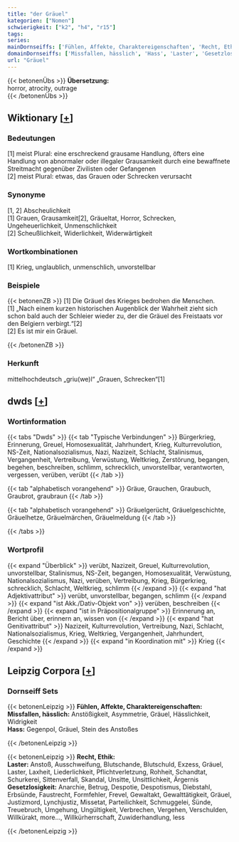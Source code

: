 ```yaml
---
title: "der Gräuel"
kategorien: ["Nomen"]
schwierigkeit: ["k2", "h4", "r15"]
tags:
series:
mainDornseiffs: ['Fühlen, Affekte, Charaktereigenschaften', 'Recht, Ethik']
domainDornseiffs: ['Missfallen, hässlich', 'Hass', 'Laster', 'Gesetzlosigkeit']
url: "Gräuel"
---
```


{{< betonenÜbs >}}
**Übersetzung:**  
horror, atrocity, outrage  
{{< /betonenÜbs >}}

## Wiktionary [[+](https://de.wiktionary.org/wiki/Gräuel)]

### Bedeutungen
[1] meist Plural: eine erschreckend grausame Handlung, öfters eine Handlung von abnormaler oder illegaler Grausamkeit durch eine bewaffnete Streitmacht gegenüber Zivilisten oder Gefangenen  
[2] meist Plural: etwas, das Grauen oder Schrecken verursacht  

### Synonyme
[1, 2] Abscheulichkeit  
[1] Grauen, Grausamkeit[2], Gräueltat, Horror, Schrecken, Ungeheuerlichkeit, Unmenschlichkeit  
[2] Scheußlichkeit, Widerlichkeit, Widerwärtigkeit  

### Wortkombinationen
[1] Krieg, unglaublich, unmenschlich, unvorstellbar  

### Beispiele
{{< betonenZB >}}
[1] Die Gräuel des Krieges bedrohen die Menschen.  
[1] „Nach einem kurzen historischen Augenblick der Wahrheit zieht sich schon bald auch der Schleier wieder zu, der die Gräuel des Freistaats vor den Belgiern verbirgt.“[2]  
[2] Es ist mir ein Gräuel.  

{{< /betonenZB >}}
### Herkunft
mittelhochdeutsch „griu(we)l“ „Grauen, Schrecken“[1]  



## dwds [[+](https://www.dwds.de/wb/Gräuel)]

### Wortinformation
{{< tabs "Dwds" >}}
{{< tab "Typische Verbindungen" >}}
Bürgerkrieg, Erinnerung, Greuel, Homosexualität, Jahrhundert, Krieg, Kulturrevolution, NS-Zeit, Nationalsozialismus, Nazi, Nazizeit, Schlacht, Stalinismus, Vergangenheit, Vertreibung, Verwüstung, Weltkrieg, Zerstörung, begangen, begehen, beschreiben, schlimm, schrecklich, unvorstellbar, verantworten, vergessen, verüben, verübt
{{< /tab >}}

{{< tab "alphabetisch vorangehend" >}}
Gräue, Grauchen, Graubuch, Graubrot, graubraun
{{< /tab >}}

{{< tab "alphabetisch vorangehend" >}}
Gräuelgerücht, Gräuelgeschichte, Gräuelhetze, Gräuelmärchen, Gräuelmeldung
{{< /tab >}}

{{< /tabs >}}

### Wortprofil
{{< expand "Überblick" >}} verübt, Nazizeit, Greuel, Kulturrevolution, unvorstellbar, Stalinismus, NS-Zeit, begangen, Homosexualität, Verwüstung, Nationalsozialismus, Nazi, verüben, Vertreibung, Krieg, Bürgerkrieg, schrecklich, Schlacht, Weltkrieg, schlimm {{< /expand >}}
{{< expand "hat Adjektivattribut" >}} verübt, unvorstellbar, begangen, schlimm {{< /expand >}}
{{< expand "ist Akk./Dativ-Objekt von" >}} verüben, beschreiben {{< /expand >}}
{{< expand "ist in Präpositionalgruppe" >}} Erinnerung an, Bericht über, erinnern an, wissen von {{< /expand >}}
{{< expand "hat Genitivattribut" >}} Nazizeit, Kulturrevolution, Vertreibung, Nazi, Schlacht, Nationalsozialismus, Krieg, Weltkrieg, Vergangenheit, Jahrhundert, Geschichte {{< /expand >}}
{{< expand "in Koordination mit" >}} Krieg {{< /expand >}}

## Leipzig Corpora [[+](https://corpora.uni-leipzig.de/en/res?word=Gräuel&corpusId=deu_newscrawl-public_2018)]

### Dornseiff Sets
{{< betonenLeipzig >}}
**Fühlen, Affekte, Charaktereigenschaften:**  
**Missfallen, hässlich:** Anstößigkeit, Asymmetrie, Gräuel, Hässlichkeit, Widrigkeit  
**Hass:** Gegenpol, Gräuel, Stein des Anstoßes  

{{< /betonenLeipzig >}}


{{< betonenLeipzig >}}
**Recht, Ethik:**  
**Laster:** Anstoß, Ausschweifung, Blutschande, Blutschuld, Exzess, Gräuel, Laster, Laxheit, Liederlichkeit, Pflichtverletzung, Rohheit, Schandtat, Schurkerei, Sittenverfall, Skandal, Unsitte, Unsittlichkeit, Ärgernis  
**Gesetzlosigkeit:** Anarchie, Betrug, Despotie, Despotismus, Diebstahl, Erbsünde, Faustrecht, Formfehler, Frevel, Gewaltakt, Gewalttätigkeit, Gräuel, Justizmord, Lynchjustiz, Missetat, Parteilichkeit, Schmuggelei, Sünde, Treuebruch, Umgehung, Ungültigkeit, Verbrechen, Vergehen, Verschulden, Willkürakt, more..., Willkürherrschaft, Zuwiderhandlung, less  

{{< /betonenLeipzig >}}
